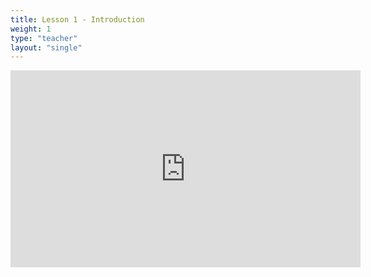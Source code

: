 ```yaml
---
title: Lesson 1 - Introduction 
weight: 1
type: "teacher" 
layout: "single"
---
```


<iframe width="560" height="315" src="https://www.youtube.com/embed/Tzl0ELY_TiM" frameborder="0" allow="autoplay; encrypted-media" allowfullscreen></iframe>
